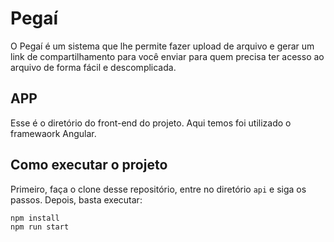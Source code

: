 # Pegaí

O Pegaí é um sistema que lhe permite fazer upload de arquivo e gerar um link de compartilhamento para você enviar para quem precisa ter acesso ao arquivo de forma fácil e descomplicada.

## APP

Esse é o diretório do front-end do projeto. Aqui temos foi utilizado o framewaork Angular.

## Como executar o projeto

Primeiro, faça o clone desse repositório, entre no diretório `api` e siga os passos. Depois, basta executar:
```
npm install
npm run start
```
